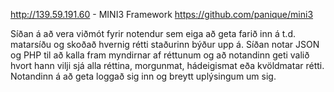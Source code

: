 http://139.59.191.60 - MINI3 Framework https://github.com/panique/mini3 

Síðan á að vera viðmót fyrir notendur sem eiga að geta farið inn á t.d. matarsíðu og skoðað hvernig rétti staðurinn býður upp á. Síðan notar JSON og PHP til að kalla fram myndirnar af réttunum og að notandinn geti valið hvort hann vilji sjá alla réttina, morgunmat, hádeigismat eða kvöldmatar rétti.
Notandinn á að geta loggað sig inn og breytt uplýsingum um sig. 
